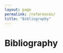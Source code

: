 ```yaml
---
layout: page
permalink: /references/
title: "Bibliography"
---
```


# Bibliography
<!-- {% bibliography %} -->
